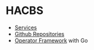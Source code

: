 # HACBS

- [Services](https://docs.engineering.redhat.com/pages/viewpage.action?spaceKey=~sguarino&title=HACBS)
- [Github Repositories](https://github.com/redhat-appstudio)
- [Operator Framework](https://operatorframework.io/) with Go
